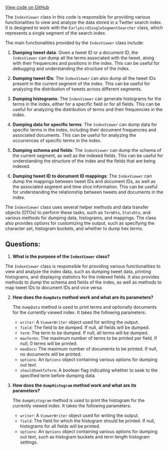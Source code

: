 [View code on GitHub](https://github.com/misbahsy/the-algorithm/src/java/com/twitter/search/earlybird/util/IndexViewer.java)

The `IndexViewer` class in this code is responsible for providing various functionalities to view and analyze the data stored in a Twitter search index. It is designed to work with the `EarlybirdSingleSegmentSearcher` class, which represents a single segment of the search index.

The main functionalities provided by the `IndexViewer` class include:

1. **Dumping tweet data**: Given a tweet ID or a document ID, the `IndexViewer` can dump all the terms associated with the tweet, along with their frequencies and positions in the index. This can be useful for debugging and understanding the structure of the index.

2. **Dumping tweet IDs**: The `IndexViewer` can also dump all the tweet IDs present in the current segment of the index. This can be useful for analyzing the distribution of tweets across different segments.

3. **Dumping histograms**: The `IndexViewer` can generate histograms for the terms in the index, either for a specific field or for all fields. This can be useful for analyzing the distribution of terms and their frequencies in the index.

4. **Dumping data for specific terms**: The `IndexViewer` can dump data for specific terms in the index, including their document frequencies and associated documents. This can be useful for analyzing the occurrences of specific terms in the index.

5. **Dumping schema and fields**: The `IndexViewer` can dump the schema of the current segment, as well as the indexed fields. This can be useful for understanding the structure of the index and the fields that are being indexed.

6. **Dumping tweet ID to document ID mappings**: The `IndexViewer` can dump the mappings between tweet IDs and document IDs, as well as the associated segment and time slice information. This can be useful for understanding the relationship between tweets and documents in the index.

The `IndexViewer` class uses several helper methods and data transfer objects (DTOs) to perform these tasks, such as `TermDto`, `StatsDto`, and various methods for dumping data, histograms, and mappings. The class also provides options for customizing the output, such as specifying the character set, histogram buckets, and whether to dump hex terms.
## Questions: 
 1. **What is the purpose of the `IndexViewer` class?**

   The `IndexViewer` class is responsible for providing various functionalities to view and analyze the index data, such as dumping tweet data, printing histograms, and displaying statistics for the indexed fields. It also provides methods to dump the schema and fields of the index, as well as methods to map tweet IDs to document IDs and vice versa.

2. **How does the `dumpData` method work and what are its parameters?**

   The `dumpData` method is used to print terms and optionally documents for the currently viewed index. It takes the following parameters:
   - `writer`: A `ViewerWriter` object used for writing the output.
   - `field`: The field to be dumped. If null, all fields will be dumped.
   - `term`: The term to be dumped. If null, all terms will be dumped.
   - `maxTerms`: The maximum number of terms to be printed per field. If null, 0 terms will be printed.
   - `maxDocs`: The maximum number of documents to be printed. If null, no documents will be printed.
   - `options`: An `Options` object containing various options for dumping out text.
   - `shouldSeekToTerm`: A boolean flag indicating whether to seek to the specified term before dumping data.

3. **How does the `dumpHistogram` method work and what are its parameters?**

   The `dumpHistogram` method is used to print the histogram for the currently viewed index. It takes the following parameters:
   - `writer`: A `ViewerWriter` object used for writing the output.
   - `field`: The field for which the histogram should be printed. If null, histograms for all fields will be printed.
   - `options`: An `Options` object containing various options for dumping out text, such as histogram buckets and term length histogram settings.